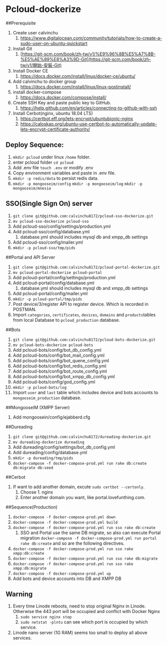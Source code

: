 # Pcloud-dockerize

##Prerequisite

1. Create user calvinchu 
   1. https://www.digitalocean.com/community/tutorials/how-to-create-a-sudo-user-on-ubuntu-quickstart
2. Install Git
   1. [https://git-scm.com/book/zh-tw/v1/%E9%96%8B%E5%A7%8B-%E5%AE%89%E8%A3%9D-Git](https://git-scm.com/book/zh-tw/v1/開始-安裝-Git)
3. Install Docker CE
   1. https://docs.docker.com/install/linux/docker-ce/ubuntu/
4. Add calvinchu to docker group
   1. https://docs.docker.com/install/linux/linux-postinstall/
5. install docker-compose 
   1. https://docs.docker.com/compose/install/
6. Create SSH Key and paste public key to GitHub.
   1. https://help.github.com/en/articles/connecting-to-github-with-ssh
7. Install Cerbot(nginx, ubuntu 18.04 LTS)
   1. https://certbot.eff.org/lets-encrypt/ubuntubionic-nginx
   2. https://caloskao.org/ubuntu-use-certbot-to-automatically-update-lets-encrypt-certificate-authority/

## Deploy Sequence:

1. `mkdir pcloud` under linux `/home` folder.
2. enter pcloud folder `cd pcloud`
2. Add .env file `touch .env`  or modify .env
3. Copy environment variables and paste in .env file. 
4. `mkdir -p redis/data` to persist redis data.
5. `mkdir -p mongooseim/config` `mkdir -p mongooseim/log`  `mkdir -p mongooseim/mnesia` 

## SSO(Single Sign On) server

1. `git clone git@github.com:calvinchu8172/pcloud-sso-dockerize.git`
3. `mv pcloud-sso-dockerize pcloud-sso`
3. Add pcloud-sso/config/settings/production.yml
4. Add pcloud-sso/config/database.yml
   1. database.yml should includes mysql db and xmpp_db settings
5. Add pcloud-sso/config/mailer.yml
6. `mkdir -p pcloud-sso/tmp/pids`

##Portal and API Server

1. `git clone git@github.com:calvinchu8172/pcloud-portal-dockerize.git`
2. `mv pcloud-portal-dockerize pcloud-portal`
3. Add pcloud-portal/config/settings/production.yml
4. Add pcloud-portal/config/database.yml
   1. database.yml should includes mysql db and xmpp_db settings
5. Add pcloud-portal/config/mailer.yml
6. `mkdir -p pcloud-portal/tmp/pids`
7. Post device/3/register API to register device. Which is recorded in POSTMAN. 
8. Import `categories`, `certificates`, `devices`, `domains` and  `products`tables from local Database to `pcloud_production` database.

##Bots

1. `git clone git@github.com:calvinchu8172/pcloud-bots-dockerize.git`
2. `mv pcloud-bots-dockerize pcloud-bots`
3. Add pcloud-bots/config/bot_db_config.yml
4. Add pcloud-bots/config/bot_mail_config.yml
5. Add pcloud-bots/config/bot_quene_config.yml
6. Add pcloud-bots/config/bot_redis_config.yml
7. Add pcloud-bots/config/bot_route_config.yml
8. Add pcloud-bots/config/bot_xmpp_db_config.yml
9. Add pcloud-bots/config/god_config.yml
10. `mkdir -p pcloud-bots/log`
11. Import `user` and `last` table which includes device and bots accounts to` mongooseim_production` database.

##MongooseIM (XMPP Server)

1. Add mongoosein/config/ejabberd.cfg

##Dureading

1. `git clone git@github.com:calvinchu8172/dureading-dockerize.git`
2. `mv dureading-dockerize dureading`
3. Add dureading/config/settings/bot_db_config.yml
4. Add dureading/config/database.yml
5. `mkdir -p dureading/tmp/pids`
6. `docker-compose -f docker-compose-prod.yml run rake db:create db:migrate db:seed`


##Cerbot

1. If want to add another domain, excute `sudo certbot --certonly`.
   1. Choose 1. nginx
   2. Enter another domain you want, like portal.lovefunthing.com.

##Sequence(Production)

1. `docker-compose -f docker-compose-prod.yml down`
2. `docker-compose -f docker-compose-prod.yml build`
3. `docker-compose -f docker-compose-prod.yml run sso rake db:create`
   1. SSO and Portal use the same DB migrate, so also can execute Portal migration `docker-compose -f docker-compose-prod.yml run portal rake db:create` and so are the following directives.
4. `docker-compose -f docker-compose-prod.yml run sso rake xmpp:db:create`
5. `docker-compose -f docker-compose-prod.yml run sso rake db:migrate`
6. `docker-compose -f docker-compose-prod.yml run sso rake xmpp:db:migrate`
7. `docker-compose -f docker-compose-prod.yml up `
8. Add bots and device accounts into DB and XMPP DB

## Warning

1. Every time Linode reboots, need to stop original Nginx in Linode. Otherwise the 443 port will be occupied and conflict with Docker Nginx
   1. `sudo service nginx stop`
   2. `sudo netstat -plntu` can see which port is occupied by which service.
2. Linode nano server (1G RAM) seems too small to deploy all above services.

